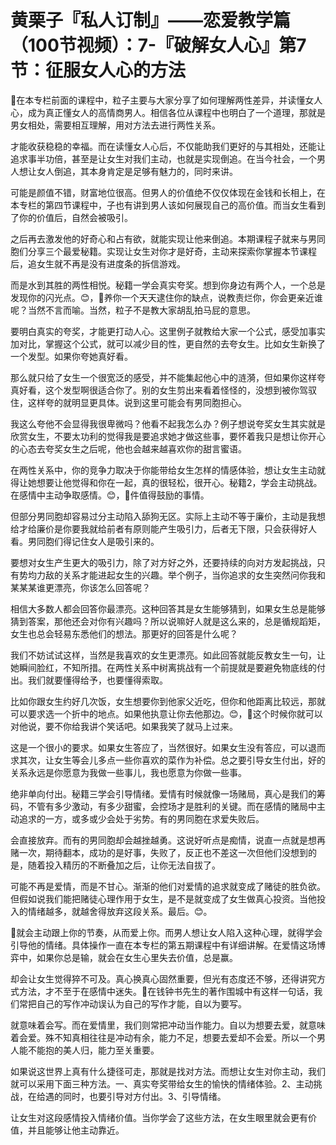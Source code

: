 # 黄栗子『私人订制』——恋爱教学篇（100节视频）：7-『破解女人心』第7节：征服女人心的方法

🎼在本专栏前面的课程中，粒子主要与大家分享了如何理解两性差异，并读懂女人心，成为真正懂女人的高情商男人。相信各位从课程中也明白了一个道理，那就是男女相处，需要相互理解，用对方法去进行两性关系。

才能收获稳稳的幸福。而在读懂女人心后，不仅能助我们更好的与其相处，还能让追求事半功倍，甚至是让女生对我们主动，也就是实现倒追。在当今社会，一个男人想让女人倒追，其本身肯定是足够有魅力的，同时来讲。

可能是颜值不错，财富地位很高。但男人的价值绝不仅仅体现在金钱和长相上，在本专栏的第四节课程中，子也有讲到男人该如何展现自己的高价值。而当女生看到了你的价值后，自然会被吸引。

之后再去激发他的好奇心和占有欲，就能实现让他来倒追。本期课程子就来与男同胞们分享三个最爱秘籍。实现让女生对你才是好奇，主动来探索你掌握本节课程后，追女生就不再是没有进度条的拆信游戏。

而是水到其胜的两性相悦。秘籍一学会真实夸奖。想到你身边有两个人，一个总是发现你的闪光点。😊，🎼养你一个天天逮住你的缺点，说教责烂你，你会更亲近谁呢？当然不言而喻。当然，粒子不是教大家胡乱拍马屁的意思。

要明白真实的夸奖，才能更打动人心。这里例子就教给大家一个公式，感受加事实加对比，掌握这个公式，就可以减少目的性，更自然的去夸女生。比如女生新换了一个发型。如果你夸她真好看。

那么就只给了女生一个很宽泛的感受，并不能集起他心中的涟漪，但如果你这样夸真好看，这个发型啊很适合你了。别的女生剪出来看着怪怪的，没想到被你驾驭住，这样夸的就明显更具体。说到这里可能会有男同胞担心。

我这么夸他不会显得我很卑微吗？他看不起我怎么办？例子想说夸奖女生其实就是欣赏女生，不要太功利的觉得我是要追求她才做这些事，要怀着我只是想让你开心的心态去夸奖女生之后呢，他也会越来越喜欢你的甜言蜜语。

在两性关系中，你的竞争力取决于你能带给女生怎样的情感体验，想让女生主动就得让她想要让他觉得和你在一起，真的很轻松，很开心。秘籍2，学会主动挑战。在感情中主动争取感情。😊，🎼件值得鼓励的事情。

但部分男同胞却容易过分主动陷入舔狗无区。实际上主动不等于廉价，主动是我想给才给廉价是你要我就给前者有原则能产生吸引力，后者无下限，只会获得好人看。男同胞们得记住女人是吸引来的。

要想对女生产生更大的吸引力，除了对方好之外，还要持续的向对方发起挑战，只有势均力敌的关系才能进起女生的兴趣。举个例子，当你追求的女生突然问你我和某某某谁更漂亮，你该怎么回答呢？

相信大多数人都会回答你最漂亮。这种回答其是女生能够猜到，如果女生总是能够猜到答案，那他还会对你有兴趣吗？所以说嘛好人就是这么来的，总是循规蹈矩，女生也总会轻易东悉他们的想法。那更好的回答是什么呢？

我们不妨试试这样，当然是我喜欢的女生更漂亮。如此回答就能反教女生一句，让她瞬间脸红，不知所措。在两性关系中树离挑战有一个前提就是要避免物底线的付出。我们就要懂得给予，也要懂得索取。

比如你跟女生约好几次饭，女生想要你到他家父近吃，但你和他距离比较远，那就可以要求选一个折中的地点。如果他执意让你去他那边。😊，🎼这个时候你就可以对他说，要不你给我讲个笑话吧。如果我笑了就马上过来。

这是一个很小的要求。如果女生答应了，当然很好。如果女生没有答应，可以退而求其次，让女生等会儿多点一些你喜欢的菜作为补偿。总之要引导女生付出，好的关系永远是你愿意为我做一些事儿，我也愿意为你做一些事。

绝非单向付出。秘籍三学会引导情绪。爱情有时候就像一场赌局，真心是我们的筹码，不管有多少激动，有多少甜蜜，会控场才是胜利的关键。而在感情的赌局中主动追求的一方，或多或少会处于劣势。有的男同胞在求爱失败后。

会直接放弃。而有的男同胞却会越挫越勇。这说好听点是痴情，说直一点就是想再赌一次，期待翻本，成功的是好事，失败了，反正也不差这一次但他们没想到的是，随着投入精历的不断叠加之后，让你无法自拔了。

可能不再是爱情，而是不甘心。渐渐的他们对爱情的追求就变成了赌徒的胜负欲。但假如说我们能把赌徒心理作用于女生，是不是就变成了女生做真心投资。当他投入的情绪越多，就越舍得放弃这段关系。最后。😊。

🎼就会主动跟上你的节奏，从而爱上你。而男人想让女人陷入这种心理，就得学会引导他的情绪。具体操作一直在本专栏的第五期课程中有详细讲解。在爱情这场博弈中，如果你总是输，就会在女生心里失去价值，总是赢。

却会让女生觉得猝不可及。真心换真心固然重要，但光有态度还不够，还得讲究方式方法，才不至于在感情中迷失。🎼在钱钟书先生的著作围城中有这样一句话，我们常把自己的写作冲动误认为自己的写作才能，自以为要写。

就意味着会写。而在爱情里，我们则常把冲动当作能力。自以为想要去爱，就意味着会爱。殊不知真相往往是冲动有余，能力不足，想要去爱却不会爱。所以一个男人能不能抱的美人归，能力至关重要。

如果说这世界上真有什么捷径可走，那就是找对方法。而想让女生对你主动，我们就可以采用下面三种方法。一、真实夸奖带给女生的愉快的情绪体验。2、主动挑战，在给遇的同时，也要引导对方付出。3、引导情绪。

让女生对这段感情投入情绪价值。当你学会了这些方法，在女生眼里就会更有价值，并且能够让他主动靠近。